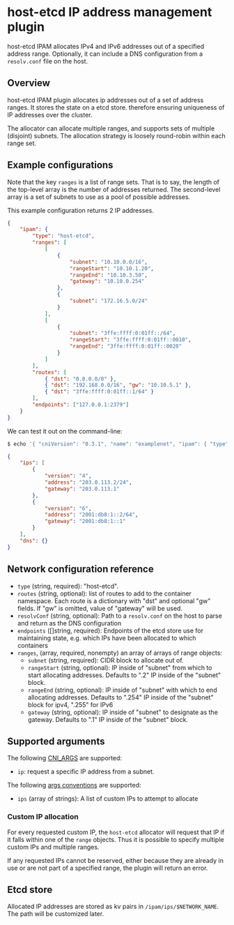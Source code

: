 # host-etcd IP address management plugin

host-etcd IPAM allocates IPv4 and IPv6 addresses out of a specified address range. Optionally,
it can include a DNS configuration from a `resolv.conf` file on the host.

## Overview

host-etcd IPAM plugin allocates ip addresses out of a set of address ranges.
It stores the state on a etcd store. therefore ensuring uniqueness of IP addresses over the cluster.

The allocator can allocate multiple ranges, and supports sets of multiple (disjoint) 
subnets. The allocation strategy is loosely round-robin within each range set.

## Example configurations

Note that the key `ranges` is a list of range sets. That is to say, the length 
of the top-level array is the number of addresses returned. The second-level 
array is a set of subnets to use as a pool of possible addresses.

This example configuration returns 2 IP addresses.

```json
{
	"ipam": {
		"type": "host-etcd",
		"ranges": [
			[
				{
					"subnet": "10.10.0.0/16",
					"rangeStart": "10.10.1.20",
					"rangeEnd": "10.10.3.50",
					"gateway": "10.10.0.254"
				},
				{
					"subnet": "172.16.5.0/24"
				}
			],
			[
				{
					"subnet": "3ffe:ffff:0:01ff::/64",
					"rangeStart": "3ffe:ffff:0:01ff::0010",
					"rangeEnd": "3ffe:ffff:0:01ff::0020"
				}
			]
		],
		"routes": [
			{ "dst": "0.0.0.0/0" },
			{ "dst": "192.168.0.0/16", "gw": "10.10.5.1" },
			{ "dst": "3ffe:ffff:0:01ff::1/64" }
		],
		"endpoints": ["127.0.0.1:2379"]
	}
}
```

We can test it out on the command-line:

```bash
$ echo '{ "cniVersion": "0.3.1", "name": "examplenet", "ipam": { "type": "host-etcd", "ranges": [ [{"subnet": "203.0.113.0/24"}], [{"subnet": "2001:db8:1::/64"}]], "endpoints": ["127.0.0.1:2379"], "certfile":"/tmp/certs/peer-cert.pem", "keyfile":"/tmp/certs/peer-key.pem", "trustedcafile":"/tmp/certs/ca.pem"  } }' | CNI_COMMAND=ADD CNI_CONTAINERID=example CNI_NETNS=/dev/null CNI_IFNAME=dummy0 CNI_PATH=. ./host-etcd

```

```json
{
    "ips": [
        {
            "version": "4",
            "address": "203.0.113.2/24",
            "gateway": "203.0.113.1"
        },
        {
            "version": "6",
            "address": "2001:db8:1::2/64",
            "gateway": "2001:db8:1::1"
        }
    ],
    "dns": {}
}
```

## Network configuration reference

* `type` (string, required): "host-etcd".
* `routes` (string, optional): list of routes to add to the container namespace. Each route is a dictionary with "dst" and optional "gw" fields. If "gw" is omitted, value of "gateway" will be used.
* `resolvConf` (string, optional): Path to a `resolv.conf` on the host to parse and return as the DNS configuration
* `endpoints` ([]string, required): Endpoints of the etcd store use for maintaining state, e.g. which IPs have been allocated to which containers
* `ranges`, (array, required, nonempty) an array of arrays of range objects:
	* `subnet` (string, required): CIDR block to allocate out of.
	* `rangeStart` (string, optional): IP inside of "subnet" from which to start allocating addresses. Defaults to ".2" IP inside of the "subnet" block.
	* `rangeEnd` (string, optional): IP inside of "subnet" with which to end allocating addresses. Defaults to ".254" IP inside of the "subnet" block for ipv4, ".255" for IPv6
	* `gateway` (string, optional): IP inside of "subnet" to designate as the gateway. Defaults to ".1" IP inside of the "subnet" block.

## Supported arguments
The following [CNI_ARGS](https://github.com/containernetworking/cni/blob/master/SPEC.md#parameters) are supported:

* `ip`: request a specific IP address from a subnet.

The following [args conventions](https://github.com/containernetworking/cni/blob/master/CONVENTIONS.md) are supported:

* `ips` (array of strings): A list of custom IPs to attempt to allocate

### Custom IP allocation
For every requested custom IP, the `host-etcd` allocator will request that IP
if it falls within one of the `range` objects. Thus it is possible to specify
multiple custom IPs and multiple ranges.

If any requested IPs cannot be reserved, either because they are already in use
or are not part of a specified range, the plugin will return an error.


## Etcd store

Allocated IP addresses are stored as kv pairs in `/ipam/ips/$NETWORK_NAME`.
The path will be customized later.
